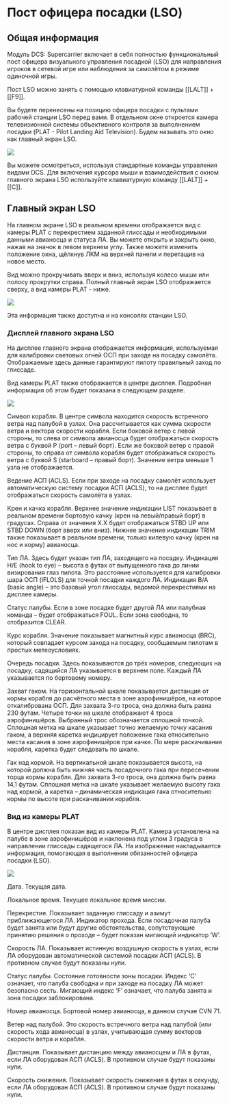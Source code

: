 # Пост офицера посадки (LSO)

## Общая информация

Модуль DCS: Supercarrier включает в себя полностью функциональный пост офицера визуального
управления посадкой (LSO) для направления игроков в сетевой игре или наблюдения за самолётом в
режиме одиночной игры.

Пост LSO можно занять с помощью клавиатурной команды [[LALT]] + [[F9]].

Вы будете перенесены на позицию офицера посадки с пультами рабочей станции LSO перед вами. В
отдельном окне откроется камера телевизионной системы объективного контроля за выполнением
посадки (PLAT - Pilot Landing Aid Television). Будем называть это окно как главный экран LSO.

![](img/img-75-1-screen.jpg)


Вы можете осмотреться, используя стандартные команды управления видами DCS. Для включения
курсора мыши и взаимодействия с окном главного экрана LSO используйте клавиатурную команду
[[LALT]] + [[C]].

## Главный экран LSO

На главном экране LSO в реальном времени отображается вид с камеры PLAT с перекрестием заданной
глиссады и необходимыми данными авианосца и статуса ЛА. Вы можете открыть и закрыть окно, нажав
на значок в левом верхнем углу. Также можете изменить положение окна, щёлкнув ЛКМ на верхней
панели и перетащив на новое место.

Вид можно прокручивать вверх и вниз, используя колесо мыши или полосу прокрутки справа. Полный
главный экран LSO отображается сверху, а вид камеры PLAT - ниже.

![](img/img-076-209.jpg)

Эта информация также доступна и на консолях станции LSO.

### Дисплей главного экрана LSO

На дисплее главного экрана отображается информация, используемая для калибровки световых огней
ОСП при заходе на посадку самолёта. Отображаемые здесь данные гарантируют пилоту правильный
заход по глиссаде.

Вид камеры PLAT также отображается в центре дисплея. Подробная информация об этом будет
показана в следующем разделе.

![](img/img-77-1-screen.jpg)


Символ корабля. В центре символа находится скорость встречного ветра над палубой в узлах. Она
рассчитывается как сумма скорости ветра и вектора скорости корабля. Если боковой ветер с левой
стороны, то слева от символа авианосца будет отображаться скорость ветра с буквой P (port – левый
борт). Если же боковой ветер с правой стороны, то справа от символа корабля будет отображаться
скорость ветра с буквой S (starboard – правый борт). Значение ветра меньше 1 узла не отображается.

Ведение АСП (ACLS). Если при заходе на посадку самолёт использует автоматическую систему
посадки АСП (ACLS), то на дисплее будет отображаться скорость самолёта в узлах.

Крен и качка корабля. Верхнее значение индикации LIST показывает в реальном времени бортовую
качку (крен на левый/правый борт) в градусах. Справа от значения X.X будет отображаться STBD UP
или STBD DOWN (борт вверх или вниз). Нижнее значение индикации TRIM также показывает в реальном
времени, только килевую качку (крен на нос и корму) авианосца.

Тип ЛА. Здесь будет указан тип ЛА, заходящего на посадку. Индикация H/E (hook to eye) – высота в
футах от выпущенного гака до линии визирования глаз пилота. Это расстояние используется для
калибровки шара ОСП (IFLOLS) для точной посадки каждого ЛА. Индикация B/A (basic angle) – это
базовый угол глиссады, ведомой перекрестиями на дисплее камеры.

Статус палубы. Если в зоне посадке будет другой ЛА или палубная команда – будет отображаться
FOUL. Если зона свободна, то отобразится CLEAR.

Курс корабля. Значение показывает магнитный курс авианосца (BRC), который совпадает курсом
захода на посадку, сообщаемым пилотам в простых метеоусловиях.

Очередь посадки. Здесь показываются до трёх номеров, следующих на посадку, садящийся ЛА
указывается в верхнем поле. Каждый ЛА указывается по бортовому номеру.

Захват гаком. На горизонтальной шкале показывается дистанция от кормы корабля до расчётного
места в зоне аэрофинишёров, на которое откалибрована ОСП. Для захвата 3-го троса, она должна быть
равна 230 футам. Четыре точки на шкале отображают 4 троса аэрофинишёров. Выбранный трос
обозначается сплошной точкой. Сплошная метка на шкале указывает точно желаемую точку касания
гаком, а верхняя каретка индицирует положение гака относительно места касания в зоне
аэрофинишёров при качке. По мере раскачивания корабля, каретка будет следовать по шкале.

Гак над кормой. На вертикальной шкале показывается высота, на которой должна быть нижняя часть
посадочного гака при пересечении торца кормы корабля. Для захвата 3-го троса, она должна быть равна
14,1 футам. Сплошная метка на шкале указывает желаемую высоту гака над кормой, а каретка –
динамическая индикация гака относительно кормы по высоте при раскачивании корабля.

### Вид из камеры PLAT

В центре дисплея показан вид из камеры PLAT. Камера установлена на палубе в зоне аэрофинишёров и
наклонена под углом 3 градуса в направлении глиссады садящегося ЛА. На изображение накладывается
информация, помогающая в выполнении обязанностей офицера посадки (LSO).

![](img/img-79-1-screen.jpg)

Дата. Текущая дата.

Локальное время. Текущее локальное время миссии.

Перекрестие. Показывает заданную глиссаду и азимут приближающегося ЛА.
Индикатор прохода. Если посадочная палуба будет занята или будут другие обстоятельства,
сопутствующие принятию решения о проходе – будет показан мигающий индикатор ‘W’.

Скорость ЛА. Показывает истинную воздушную скорость в узлах, если ЛА оборудован автоматической
системой посадки АСП (ACLS). В противном случае будут показаны нули.

Статус палубы. Состояние готовности зоны посадки. Индекс ‘C’ означает, что палуба свободна и при
заходе на посадку ЛА может безопасно сесть. Мигающий индекс ‘F’ означает, что палуба занята и зона
посадки заблокирована.

Номер авианосца. Бортовой номер авианосца, в данном случае CVN 71.

Ветер над палубой. Это скорость встречного ветра над палубой (или скорость хода авианосца) в
узлах, учитывающая сумму векторов скорости ветра и корабля.

Дистанция. Показывает дистанцию между авианосцем и ЛА в футах, если ЛА оборудован АСП (ACLS).
В противном случае будут показаны нули.

Скорость снижения. Показывает скорость снижения в футах в секунду, если ЛА оборудован АСП
(ACLS). В противном случае будут показаны нули.


